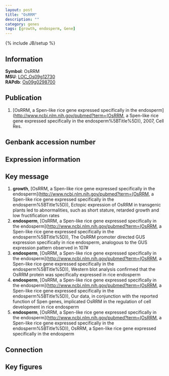 ```yaml
---
layout: post
title: "OsRRM"
description: ""
category: genes
tags: [growth, endosperm, Gene]
---
```

{% include JB/setup %}

## Information
__Symbol__: OsRRM  
__MSU__: [LOC_Os09g12730](http://rice.plantbiology.msu.edu/cgi-bin/ORF_infopage.cgi?orf=LOC_Os09g12730)  
__RAPdb__: [Os09g0298700](http://rapdb.dna.affrc.go.jp/viewer/gbrowse_details/irgsp1?name=Os09g0298700)  

## Publication
1. [OsRRM, a Spen-like rice gene expressed specifically in the endosperm](http://www.ncbi.nlm.nih.gov/pubmed?term=(OsRRM, a Spen-like rice gene expressed specifically in the endosperm%5BTitle%5D)), 2007, Cell Res.

## Genbank accession number

## Expression information

## Key message
1. __growth__, [OsRRM, a Spen-like rice gene expressed specifically in the endosperm](http://www.ncbi.nlm.nih.gov/pubmed?term=(OsRRM, a Spen-like rice gene expressed specifically in the endosperm%5BTitle%5D)),  Ectopic expression of OsRRM in transgenic plants led to abnormalities, such as short stature, retarded growth and low fructification rates
2. __endosperm__, [OsRRM, a Spen-like rice gene expressed specifically in the endosperm](http://www.ncbi.nlm.nih.gov/pubmed?term=(OsRRM, a Spen-like rice gene expressed specifically in the endosperm%5BTitle%5D)),  The OsRRM promoter directed GUS expression specifically in rice endosperm, analogous to the GUS expression pattern observed in 107#
3. __endosperm__, [OsRRM, a Spen-like rice gene expressed specifically in the endosperm](http://www.ncbi.nlm.nih.gov/pubmed?term=(OsRRM, a Spen-like rice gene expressed specifically in the endosperm%5BTitle%5D)),  Western blot analysis confirmed that the OsRRM protein was specifically expressed in rice endosperm
4. __endosperm__, [OsRRM, a Spen-like rice gene expressed specifically in the endosperm](http://www.ncbi.nlm.nih.gov/pubmed?term=(OsRRM, a Spen-like rice gene expressed specifically in the endosperm%5BTitle%5D)),  Our data, in conjunction with the reported function of Spen genes, implicated OsRRM in the regulation of cell development in rice endosperm
5. __endosperm__, [OsRRM, a Spen-like rice gene expressed specifically in the endosperm](http://www.ncbi.nlm.nih.gov/pubmed?term=(OsRRM, a Spen-like rice gene expressed specifically in the endosperm%5BTitle%5D)), OsRRM, a Spen-like rice gene expressed specifically in the endosperm

## Connection

## Key figures


